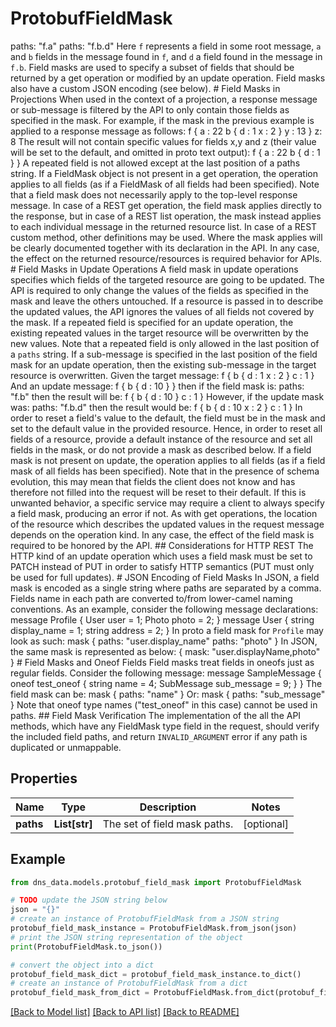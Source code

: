 # ProtobufFieldMask

paths: \"f.a\"     paths: \"f.b.d\"  Here `f` represents a field in some root message, `a` and `b` fields in the message found in `f`, and `d` a field found in the message in `f.b`.  Field masks are used to specify a subset of fields that should be returned by a get operation or modified by an update operation. Field masks also have a custom JSON encoding (see below).  # Field Masks in Projections  When used in the context of a projection, a response message or sub-message is filtered by the API to only contain those fields as specified in the mask. For example, if the mask in the previous example is applied to a response message as follows:      f {       a : 22       b {         d : 1         x : 2       }       y : 13     }     z: 8  The result will not contain specific values for fields x,y and z (their value will be set to the default, and omitted in proto text output):       f {       a : 22       b {         d : 1       }     }  A repeated field is not allowed except at the last position of a paths string.  If a FieldMask object is not present in a get operation, the operation applies to all fields (as if a FieldMask of all fields had been specified).  Note that a field mask does not necessarily apply to the top-level response message. In case of a REST get operation, the field mask applies directly to the response, but in case of a REST list operation, the mask instead applies to each individual message in the returned resource list. In case of a REST custom method, other definitions may be used. Where the mask applies will be clearly documented together with its declaration in the API.  In any case, the effect on the returned resource/resources is required behavior for APIs.  # Field Masks in Update Operations  A field mask in update operations specifies which fields of the targeted resource are going to be updated. The API is required to only change the values of the fields as specified in the mask and leave the others untouched. If a resource is passed in to describe the updated values, the API ignores the values of all fields not covered by the mask.  If a repeated field is specified for an update operation, the existing repeated values in the target resource will be overwritten by the new values. Note that a repeated field is only allowed in the last position of a `paths` string.  If a sub-message is specified in the last position of the field mask for an update operation, then the existing sub-message in the target resource is overwritten. Given the target message:      f {       b {         d : 1         x : 2       }       c : 1     }  And an update message:      f {       b {         d : 10       }     }  then if the field mask is:   paths: \"f.b\"  then the result will be:      f {       b {         d : 10       }       c : 1     }  However, if the update mask was:   paths: \"f.b.d\"  then the result would be:      f {       b {         d : 10         x : 2       }       c : 1     }  In order to reset a field's value to the default, the field must be in the mask and set to the default value in the provided resource. Hence, in order to reset all fields of a resource, provide a default instance of the resource and set all fields in the mask, or do not provide a mask as described below.  If a field mask is not present on update, the operation applies to all fields (as if a field mask of all fields has been specified). Note that in the presence of schema evolution, this may mean that fields the client does not know and has therefore not filled into the request will be reset to their default. If this is unwanted behavior, a specific service may require a client to always specify a field mask, producing an error if not.  As with get operations, the location of the resource which describes the updated values in the request message depends on the operation kind. In any case, the effect of the field mask is required to be honored by the API.  ## Considerations for HTTP REST  The HTTP kind of an update operation which uses a field mask must be set to PATCH instead of PUT in order to satisfy HTTP semantics (PUT must only be used for full updates).  # JSON Encoding of Field Masks  In JSON, a field mask is encoded as a single string where paths are separated by a comma. Fields name in each path are converted to/from lower-camel naming conventions.  As an example, consider the following message declarations:      message Profile {       User user = 1;       Photo photo = 2;     }     message User {       string display_name = 1;       string address = 2;     }  In proto a field mask for `Profile` may look as such:      mask {       paths: \"user.display_name\"       paths: \"photo\"     }  In JSON, the same mask is represented as below:      {       mask: \"user.displayName,photo\"     }  # Field Masks and Oneof Fields  Field masks treat fields in oneofs just as regular fields. Consider the following message:      message SampleMessage {       oneof test_oneof {         string name = 4;         SubMessage sub_message = 9;       }     }  The field mask can be:      mask {       paths: \"name\"     }  Or:      mask {       paths: \"sub_message\"     }  Note that oneof type names (\"test_oneof\" in this case) cannot be used in paths.  ## Field Mask Verification  The implementation of the all the API methods, which have any FieldMask type field in the request, should verify the included field paths, and return `INVALID_ARGUMENT` error if any path is duplicated or unmappable.

## Properties

Name | Type | Description | Notes
------------ | ------------- | ------------- | -------------
**paths** | **List[str]** | The set of field mask paths. | [optional] 

## Example

```python
from dns_data.models.protobuf_field_mask import ProtobufFieldMask

# TODO update the JSON string below
json = "{}"
# create an instance of ProtobufFieldMask from a JSON string
protobuf_field_mask_instance = ProtobufFieldMask.from_json(json)
# print the JSON string representation of the object
print(ProtobufFieldMask.to_json())

# convert the object into a dict
protobuf_field_mask_dict = protobuf_field_mask_instance.to_dict()
# create an instance of ProtobufFieldMask from a dict
protobuf_field_mask_from_dict = ProtobufFieldMask.from_dict(protobuf_field_mask_dict)
```
[[Back to Model list]](../README.md#documentation-for-models) [[Back to API list]](../README.md#documentation-for-api-endpoints) [[Back to README]](../README.md)


